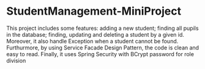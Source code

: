 # StudentManagement-MiniProject
This project includes some features: adding a new student; finding all pupils in the database; finding, updating and deleting a student by a given id.
Moreover, it also handle Exception when a student cannot be found.
Furthurmore, by using Service Facade Design Pattern, the code is clean  and easy to read.
Finally, it uses Spring Security with BCrypt password for role division

